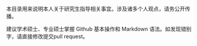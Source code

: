 

本目录用来说明本人关于研究生指导相关事宜。涉及诸多个人观点，请务公开传播。

建议学术硕士、专业硕士掌握 Github 基本操作和 Markdown 语法。如发现错别字，请直接修改提交pull request。
